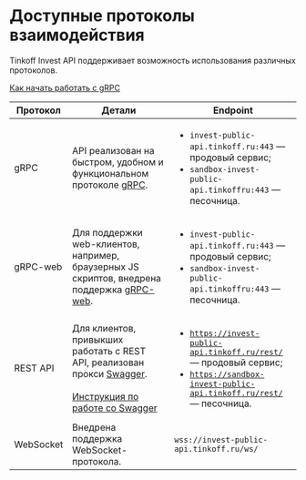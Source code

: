 # Доступные протоколы взаимодействия

Tinkoff Invest API поддерживает возможность использования различных протоколов.

[Как начать работать с gRPC](/investAPI/grpc/)

| Протокол | Детали| Endpoint |
|----------|----------|----------|
| gRPC   | API реализован на быстром, удобном и функциональном протоколе [gRPC](https://grpc.io/docs/). | <ul><li><code>invest-public-api.tinkoff.ru:443</code> — продовый сервис;</li><li><code>sandbox-invest-public-api.tinkoffru:443</code> — песочница.</li></ul> |
| gRPC-web   | Для поддержки web-клиентов, например, браузерных JS скриптов, внедрена поддержка [gRPC-web](https://grpc.io/docs/platforms/web/basics/).  | <ul><li><code>invest-public-api.tinkoff.ru:443</code> — продовый сервис;</li><li><code>sandbox-invest-public-api.tinkoffru:443</code> — песочница.</li></ul> |
| REST API   | Для клиентов, привыкших работать с REST API, реализован прокси [Swagger](https://russianinvestments.github.io/investAPI/swagger-ui/). <br><br>[Инструкция по работе со Swagger](/investAPI/swagger/)| <ul><li><code>https://invest-public-api.tinkoff.ru/rest/</code> — продовый сервис;</li><li><code>https://sandbox-invest-public-api.tinkoff.ru/rest/</code> — песочница.</li></ul>
| WebSocket   |Внедрена поддержка WebSocket-протокола.  | `wss://invest-public-api.tinkoff.ru/ws/` |
